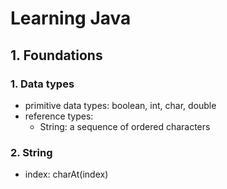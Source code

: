 # Learning Java

## 1. Foundations

### 1. Data types

- primitive data types: boolean, int, char, double
- reference types: 
  - String: a sequence of ordered characters 

### 2. String 

- index: charAt(index)

